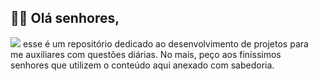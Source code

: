 ## 🍷🗿 Olá **senhores**,
![](https://external-content.duckduckgo.com/iu/?u=https%3A%2F%2Fmedia.tenor.com%2F5lLcKZgmIhgAAAAC%2Famerican-psycho-patrick-bateman.gif&f=1&nofb=1&ipt=a19a7da9d0d091c57b3d5890f498667ee9b33199dc2c03f202303b9af60aa60e&ipo=images) esse é um repositório dedicado ao desenvolvimento de projetos para    
me auxiliares com questões diárias. No mais, peço aos finíssimos    
senhores que utilizem  o conteúdo aqui anexado com sabedoria.   



